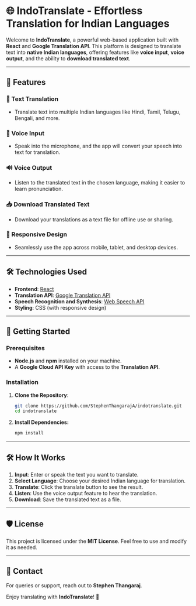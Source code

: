 # 🌐 IndoTranslate - Effortless Translation for Indian Languages

Welcome to **IndoTranslate**, a powerful web-based application built with **React** and **Google Translation API**. This platform is designed to translate text into **native Indian languages**, offering features like **voice input**, **voice output**, and the ability to **download translated text**. 

---

## 🌟 Features

### 📝 Text Translation
- Translate text into multiple Indian languages like Hindi, Tamil, Telugu, Bengali, and more.
  
### 🎤 Voice Input
- Speak into the microphone, and the app will convert your speech into text for translation.

### 🔊 Voice Output
- Listen to the translated text in the chosen language, making it easier to learn pronunciation.

### 📥 Download Translated Text
- Download your translations as a text file for offline use or sharing.

### 📱 Responsive Design
- Seamlessly use the app across mobile, tablet, and desktop devices.

---

## 🛠 Technologies Used

- **Frontend**: [React](https://reactjs.org/)
- **Translation API**: [Google Translation API](https://cloud.google.com/translate)
- **Speech Recognition and Synthesis**: [Web Speech API](https://developer.mozilla.org/en-US/docs/Web/API/Web_Speech_API)
- **Styling**: CSS (with responsive design)
---

## 🚀 Getting Started

### Prerequisites
- **Node.js** and **npm** installed on your machine.
- A **Google Cloud API Key** with access to the **Translation API**.

### Installation

1. **Clone the Repository**:
   ```bash
   git clone https://github.com/StephenThangarajA/indotranslate.git
   cd indotranslate
   ```
2. **Install Dependencies:**
   ```bash
   npm install
   ```

---

## 🛠 How It Works

1. **Input**: Enter or speak the text you want to translate.
2. **Select Language**: Choose your desired Indian language for translation.
3. **Translate**: Click the translate button to see the result.
4. **Listen**: Use the voice output feature to hear the translation.
5. **Download**: Save the translated text as a file.


---

## 🛡 License

This project is licensed under the **MIT License**. Feel free to use and modify it as needed.

---

## 📧 Contact

For queries or support, reach out to **Stephen Thangaraj**.  

Enjoy translating with **IndoTranslate**! 🌟
